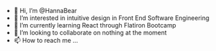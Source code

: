 - 👋 Hi, I’m @HannaBear
- 👀 I’m interested in intuitive design in Front End Software Engineering
- 🌱 I’m currently learning React through Flatiron Bootcamp
- 💞️ I’m looking to collaborate on nothing at the moment
- 📫 How to reach me ...


